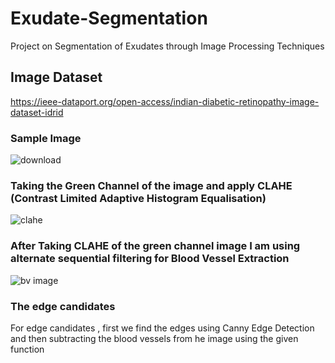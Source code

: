 # Exudate-Segmentation
Project on Segmentation of Exudates through Image Processing Techniques
## Image Dataset 
https://ieee-dataport.org/open-access/indian-diabetic-retinopathy-image-dataset-idrid
### Sample Image
![download](https://user-images.githubusercontent.com/44440114/114540923-b6624e00-9c73-11eb-8e92-c643274e7e63.png)
### Taking the Green Channel of the image and apply CLAHE (Contrast Limited Adaptive Histogram Equalisation) 
![clahe](https://user-images.githubusercontent.com/44440114/114541219-0c36f600-9c74-11eb-99e0-84a80ce9e75d.png)

### After Taking CLAHE of the green channel image I am using alternate sequential filtering for Blood Vessel Extraction
![bv image](https://user-images.githubusercontent.com/44440114/114541416-54eeaf00-9c74-11eb-942c-472769ace95f.png)
### The edge candidates
For edge candidates , first we find the edges using Canny Edge Detection and then subtracting the blood vessels from he image using the given function 
